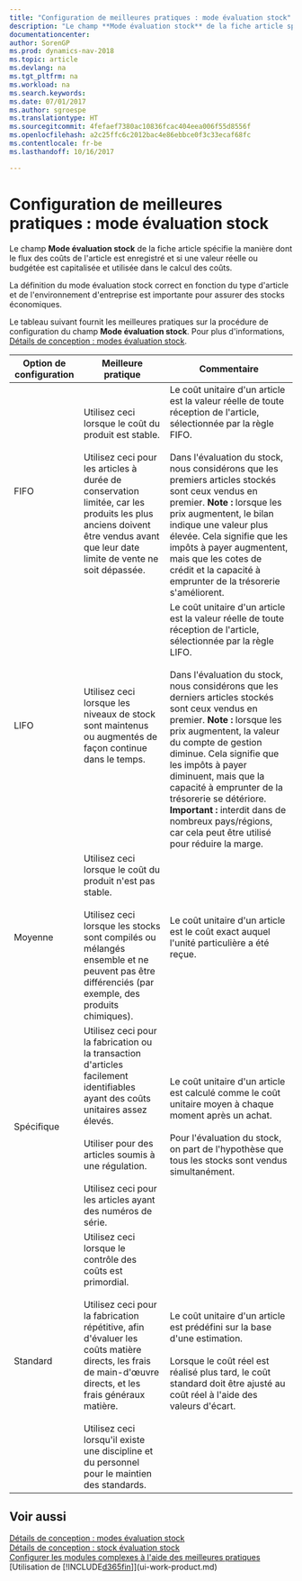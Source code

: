```yaml
---
title: "Configuration de meilleures pratiques : mode évaluation stock"
description: "Le champ **Mode évaluation stock** de la fiche article spécifie la manière dont le flux des coûts de l'article est enregistré et si une valeur réelle ou budgétée est capitalisée et utilisée dans le calcul des coûts."
documentationcenter: 
author: SorenGP
ms.prod: dynamics-nav-2018
ms.topic: article
ms.devlang: na
ms.tgt_pltfrm: na
ms.workload: na
ms.search.keywords: 
ms.date: 07/01/2017
ms.author: sgroespe
ms.translationtype: HT
ms.sourcegitcommit: 4fefaef7380ac10836fcac404eea006f55d8556f
ms.openlocfilehash: a2c25ffc6c2012bac4e86ebbce0f3c33ecaf68fc
ms.contentlocale: fr-be
ms.lasthandoff: 10/16/2017

---
```

# <a name="setup-best-practices-costing-method"></a>Configuration de meilleures pratiques : mode évaluation stock
Le champ **Mode évaluation stock** de la fiche article spécifie la manière dont le flux des coûts de l'article est enregistré et si une valeur réelle ou budgétée est capitalisée et utilisée dans le calcul des coûts.  

 La définition du mode évaluation stock correct en fonction du type d'article et de l'environnement d'entreprise est importante pour assurer des stocks économiques.  

 Le tableau suivant fournit les meilleures pratiques sur la procédure de configuration du champ **Mode évaluation stock**. Pour plus d'informations, [Détails de conception : modes évaluation stock](design-details-costing-methods.md).  

|Option de configuration|Meilleure pratique|Commentaire|  
|------------------|-------------------|-------------|  
|FIFO|Utilisez ceci lorsque le coût du produit est stable.<br /><br /> Utilisez ceci pour les articles à durée de conservation limitée, car les produits les plus anciens doivent être vendus avant que leur date limite de vente ne soit dépassée.|Le coût unitaire d'un article est la valeur réelle de toute réception de l'article, sélectionnée par la règle FIFO.<br /><br /> Dans l'évaluation du stock, nous considérons que les premiers articles stockés sont ceux vendus en premier. **Note :** lorsque les prix augmentent, le bilan indique une valeur plus élevée. Cela signifie que les impôts à payer augmentent, mais que les cotes de crédit et la capacité à emprunter de la trésorerie s'améliorent.|  
|LIFO|Utilisez ceci lorsque les niveaux de stock sont maintenus ou augmentés de façon continue dans le temps.|Le coût unitaire d'un article est la valeur réelle de toute réception de l'article, sélectionnée par la règle LIFO.<br /><br /> Dans l'évaluation du stock, nous considérons que les derniers articles stockés sont ceux vendus en premier. **Note :** lorsque les prix augmentent, la valeur du compte de gestion diminue. Cela signifie que les impôts à payer diminuent, mais que la capacité à emprunter de la trésorerie se détériore. **Important :** interdit dans de nombreux pays/régions, car cela peut être utilisé pour réduire la marge.|  
|Moyenne|Utilisez ceci lorsque le coût du produit n'est pas stable.<br /><br /> Utilisez ceci lorsque les stocks sont compilés ou mélangés ensemble et ne peuvent pas être différenciés (par exemple, des produits chimiques).|Le coût unitaire d'un article est le coût exact auquel l'unité particulière a été reçue.|  
|Spécifique|Utilisez ceci pour la fabrication ou la transaction d'articles facilement identifiables ayant des coûts unitaires assez élevés.<br /><br /> Utiliser pour des articles soumis à une régulation.<br /><br /> Utilisez ceci pour les articles ayant des numéros de série.|Le coût unitaire d'un article est calculé comme le coût unitaire moyen à chaque moment après un achat.<br /><br /> Pour l'évaluation du stock, on part de l'hypothèse que tous les stocks sont vendus simultanément.|  
|Standard|Utilisez ceci lorsque le contrôle des coûts est primordial.<br /><br /> Utilisez ceci pour la fabrication répétitive, afin d'évaluer les coûts matière directs, les frais de main-d'œuvre directs, et les frais généraux matière.<br /><br /> Utilisez ceci lorsqu'il existe une discipline et du personnel pour le maintien des standards.|Le coût unitaire d'un article est prédéfini sur la base d'une estimation.<br /><br /> Lorsque le coût réel est réalisé plus tard, le coût standard doit être ajusté au coût réel à l'aide des valeurs d'écart.|  

## <a name="see-also"></a>Voir aussi  
 [Détails de conception : modes évaluation stock](design-details-costing-methods.md)   
 [Détails de conception : stock évaluation stock](design-details-inventory-costing.md)   
 [Configurer les modules complexes à l'aide des meilleures pratiques](set-up-complex-application-areas-using-best-practices.md)  
 [Utilisation de [!INCLUDE[d365fin](includes/d365fin_md.md)]](ui-work-product.md)

